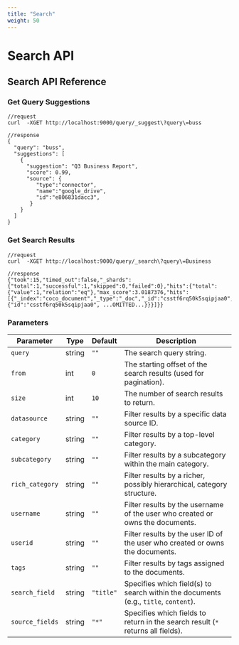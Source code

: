 ```yaml
---
title: "Search"
weight: 50
---
```


# Search API


## Search API Reference


### Get Query Suggestions

```shell
//request
curl  -XGET http://localhost:9000/query/_suggest\?query\=buss

//response
{
  "query": "buss",
  "suggestions": [
    {
      "suggestion": "Q3 Business Report",
      "score": 0.99,
      "source": {
         "type":"connector",
         "name":"google_drive",
         "id":"e806831dacc3",
       }
    }
  ]
}
```

### Get Search Results

```shell
//request
curl  -XGET http://localhost:9000/query/_search\?query\=Business

//response
{"took":15,"timed_out":false,"_shards":{"total":1,"successful":1,"skipped":0,"failed":0},"hits":{"total":{"value":1,"relation":"eq"},"max_score":3.0187376,"hits":[{"_index":"coco_document","_type":"_doc","_id":"csstf6rq50k5sqipjaa0","_score":3.0187376,"_source":{"id":"csstf6rq50k5sqipjaa0", ...OMITTED...}}}]}}
```

### Parameters

| Parameter       | Type   | Default   | Description                                                                                   |
|-----------------|--------|-----------|-----------------------------------------------------------------------------------------------|
| `query`         | string | `""`      | The search query string.                                                                      |
| `from`          | int    | `0`       | The starting offset of the search results (used for pagination).                              |
| `size`          | int    | `10`      | The number of search results to return.                                                       |
| `datasource`    | string | `""`      | Filter results by a specific data source ID.                                                  |
| `category`      | string | `""`      | Filter results by a top-level category.                                                       |
| `subcategory`   | string | `""`      | Filter results by a subcategory within the main category.                                     |
| `rich_category` | string | `""`      | Filter results by a richer, possibly hierarchical, category structure.                        |
| `username`      | string | `""`      | Filter results by the username of the user who created or owns the documents.                 |
| `userid`        | string | `""`      | Filter results by the user ID of the user who created or owns the documents.                  |
| `tags`          | string | `""`      | Filter results by tags assigned to the documents.                                             |
| `search_field`  | string | `"title"` | Specifies which field(s) to search within the documents (e.g., `title`, `content`).           |
| `source_fields` | string | `"*"`     | Specifies which fields to return in the search result (`*` returns all fields).               |